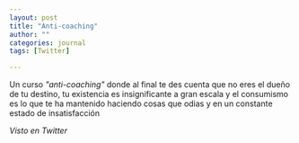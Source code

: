 ```yaml
---
layout: post
title: "Anti-coaching"
author: ""
categories: journal
tags: [Twitter]

---
```




Un curso *"anti-coaching"* donde al final te des cuenta que no eres el dueño de tu destino, tu existencia es insignificante a gran escala y el consumismo es lo que te ha mantenido haciendo cosas que odias y en un constante estado de insatisfacción

*Visto en Twitter*

